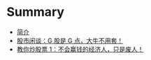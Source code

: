 # Summary

* [简介](README.md)
* [股市闲谈：G 股是 G 点，大牛不用套！](000/index.md)
* [教你炒股票 1：不会赢钱的经济人，只是废人！](001/index.md)
